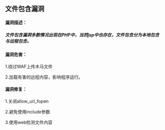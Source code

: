 ## 文件包含漏洞

#### 漏洞描述：

##### 文件包含漏洞多数情况出现在PHP中，当然jsp中也存在，文件包含分为本地包含与远程包含。

#### 漏洞危害：

1.绕过WAF上传木马文件

2.加载有害的远程内容，影响程序运行。

#### 漏洞修复：

1.关闭allow_url_fopen

2.避免使用include参数

3.使用web检测文件内容